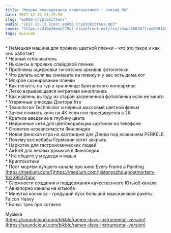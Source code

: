 ```yaml
---
title: "Мокрое сканирование криптокотиков - эпизод 06"
date: 2017-12-14 21:29:55
slug: "ep006-cryptokittens"
audio: "2017-12-13_icast_ep006_Cryptokittens.mp3"
cover: "https://d1bm3dmew779uf.cloudfront.net/rss/show/2683877/ad8491808fd5d2fad6e14f544462250a.png"
tags: episode
---
```

\* Немецкая машина для проявки цветной пленки - что это такое и как оно работает  
\* Черный отбеливатель  
\* Ньюансы в проявке слайдовой пленки  
\* Проблемы оцифровки гигантских архивов фотопленки  
\* Что делать если вы снимаете на пленку и у вас есть дома кот  
\* Мокрое сканирование пленки  
\* Как попасть на тур в хранилище Британского киноархива  
\* Легко взрывающаяся нитратная кинопленка  
\* Как извлечь выгоду из старой засвеченной фотопленки если ее много  
\* Утерянные эпизоды Доктора Кто  
\* Технология Technicolor и первый массовый цветной фильм  
\* Зачем снимать кино на 4K если оно проецируется в 2K  
\* Краткое введение в глубину цвета  
\* Нейронные сети для цветокоррекции картинок на телефоне  
\* Столетие независимости Финляндии  
\* Новая финская игра на картридже для Денди под названием PERKELE  
\* Почему все кебабы Германии хотят закрыть  
\* Наркотик для гастрономических людей  
\* AirBnB для лесных домиков в Финляндии  
\* Что общего у медведя и мыши  
\* Криптокотики  
\* Пост мортем лучшего канала про кино Every Frame a Painting [https://medium.com/](https://medium.com/)@tonyszhou/postmortem-1b338537fabc  
\* Сложности создания и поддержания качественного Ютьюб канала  
\* Авиапорно каналы на ютьюбе  
\* Минутка космоса - грядущий пуск большой марсианской ракеты Falcon Heavy  
\* Бонус трек про котиков  
  
Музыка  
[https://soundcloud.com/blkblc/ramen-days-instrumental-version](https://soundcloud.com/blkblc/ramen-days-instrumental-version)
